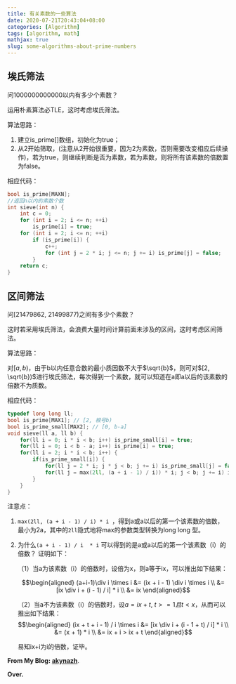 ```yaml
---
title: 有关素数的一些算法
date: 2020-07-21T20:43:04+08:00
categories: [Algorithm]
tags: [algorithm, math]
mathjax: true
slug: some-algorithms-about-prime-numbers
---
```


## 埃氏筛法

问1000000000000以内有多少个素数？

运用朴素算法必TLE，这时考虑埃氏筛法。

算法思路：

1. 建立is_prime[]数组，初始化为true；
2. 从2开始筛取，(注意从2开始很重要，因为2为素数，否则需要改变相应后续操作)，若为true，则继续判断是否为素数，若为素数，则将所有该素数的倍数置为false。

相应代码：

```cpp
bool is_prime[MAXN];
//返回n以内的素数个数 
int sieve(int n) {
    int c = 0;
    for (int i = 2; i <= n; ++i)
        is_prime[i] = true;
    for (int i = 2; i <= n; ++i) 
        if (is_prime[i]) {
			c++;
            for (int j = 2 * i; j <= n; j += i) is_prime[j] = false;
        }    
    return c;
}
```

## 区间筛法

问[21479862, 21499877)之间有多少个素数？

这时若采用埃氏筛法，会浪费大量时间计算前面未涉及的区间，这时考虑区间筛法。

算法思路：

对$[a,b)$，由于b以内任意合数的最小质因数不大于$\sqrt{b}$，则可对$[2, \sqrt{b})$进行埃氏筛法，每次得到一个素数，就可以知道在a即a以后的该素数的倍数不为质数。

相应代码：

```cpp
typedef long long ll;
bool is_prime[MAX1]; // [2, 根号b)
bool is_prime_small[MAX2]; // [0, b-a]
void sieve(ll a, ll b) {
	for(ll i = 0; i * i < b; i++) is_prime_small[i] = true;
	for(ll i = 0; i < b - a; i++) is_prime[i] = true;
	for(ll i = 2; i * i < b; i++) {
		if(is_prime_small[i]) {
			for(ll j = 2 * i; j * j < b; j += i) is_prime_small[j] = false;
			for(ll j = max(2ll, (a + i - 1) / i)) * i; j < b; j += i) is_prime[j - a] = false;
		}
	}
} 
```

注意点：

1. `max(2ll, (a + i - 1) / i) * i `，得到a或a以后的第一个该素数的倍数，最小为2a，其中的`2ll`隐式地将max的参数类型转换为long long 型。

2. 为什么`(a + i - 1) / i  * i` 可以得到的是a或a以后的第一个该素数（i）的倍数？
	证明如下：

	（1）当a为该素数（i）的倍数时，设倍为x，则a等于ix，可以推出如下结果：

	$$\begin{aligned}
	(a+i-1)\div i \times i 
	&= (ix + i - 1) \div i \times i \\  
	&= [ix \div i + (i - 1) / i] * i \\
	&= ix
	\end{aligned}$$

	（2）当a不为该素数（i）的倍数时，设$a=ix + t$, $t >= 1 且 t < x$，从而可以推出如下结果：
	$$\begin{aligned}
	(ix + t + i - 1) / i \times i 
	&= [ix \div i + (i - 1 + t) / i] * i \\ 
	&= (x + 1) * i \\ 
	&= ix + i > ix + t
	\end{aligned}$$

	易知ix+i为i的倍数，证毕。

**From My Blog: [akynazh](https://akynazh.site)**.

**Over.**
